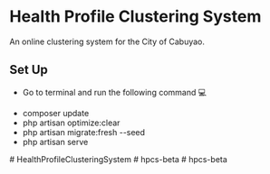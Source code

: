 # Health Profile Clustering System

An online clustering system for the City of Cabuyao.

## Set Up

-   Go to terminal and run the following command 💻

*   composer update
*   php artisan optimize:clear
*   php artisan migrate:fresh --seed
*   php artisan serve


#   H e a l t h P r o f i l e C l u s t e r i n g S y s t e m  
 #   h p c s - b e t a  
 #   h p c s - b e t a  
 